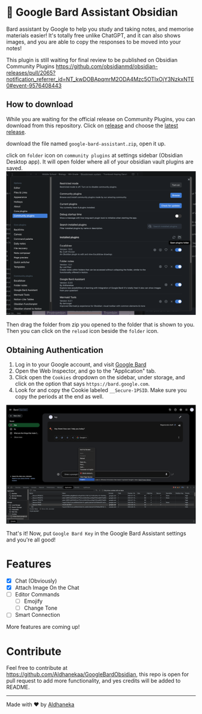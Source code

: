 # 💬 Google Bard Assistant Obsidian

Bard assistant by Google to help you study and taking notes, and memorise materials easier! It's totally free unlike ChatGPT, and it can also shows images, and you are able to copy the responses to be moved into your notes!

This plugin is still waiting for final review to be published on Obsidian Community Plugins https://github.com/obsidianmd/obsidian-releases/pull/2065?notification_referrer_id=NT_kwDOBApqmrM2ODA4Mzc5OTIxOjY3NzkxNTE0#event-9576408443

## How to download
While you are waiting for the official release on Community Plugins, you can download from this repository. Click on [release](https://github.com/Aldhanekaa/GoogleBardObsidian/releases) and choose the [latest release](https://github.com/Aldhanekaa/GoogleBardObsidian/releases/latest).

download the file named `google-bard-assistant.zip`, open it up. 

click on `folder` icon on `community plugins` at settings sidebar (Obsidian Desktop app). It will open folder where all of your obsidian vault plugins are saved. 
<img src="./assets/Screenshot 2023-07-19 at 22.32.00.png"></img>

Then drag the folder from zip you opened to the folder that is shown to you. Then you can click on the `reload` icon beside the `folder` icon.
 
## Obtaining Authentication

1. Log in to your Google account, and visit [Google Bard](https://bard.google.com)
2. Open the Web Inspector, and go to the "Application" tab.
3. Click open the `Cookies` dropdown on the sidebar, under storage, and click on the option that says `https://bard.google.com`.
4. Look for and copy the Cookie labeled `__Secure-1PSID`. Make sure you copy the periods at the end as well.

<img src="./assets/Screenshot 2023-07-19 at 22.26.50.png"></img>

That's it! Now, put `Google Bard Key` in the Google Bard Assistant settings and you're all good!

# Features

-   [x] Chat (Obviously)
-   [x] Attach Image On the Chat
-   [ ] Editor Commands
    -   [ ] Emojify
    -   [ ] Change Tone
-   [ ] Smart Connection

More features are coming up!

# Contribute

Feel free to contribute at https://github.com/Aldhanekaa/GoogleBardObsidian, this repo is open for pull request to add more functionality, and yes credits will be added to README.

---

Made with ❤️ by [Aldhaneka](https://github.com/aldhanekaa)
